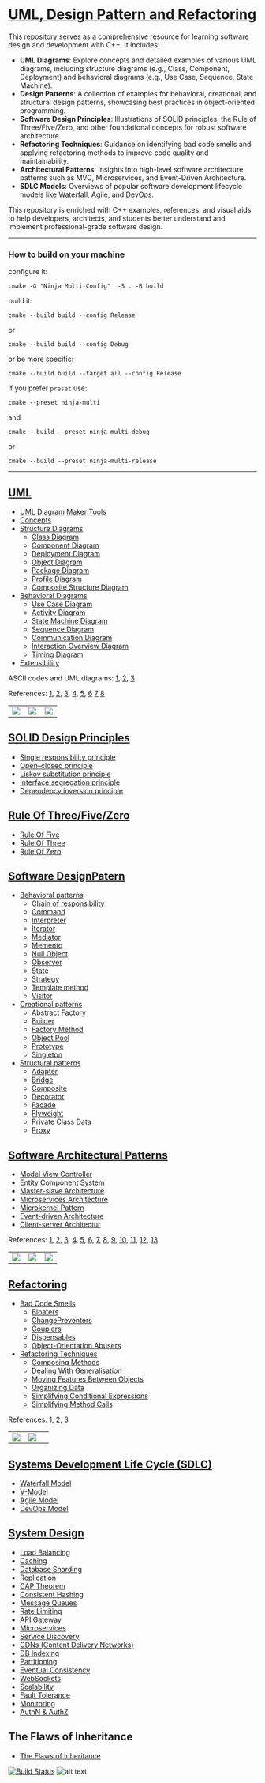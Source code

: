 # [UML, Design Pattern and Refactoring](#)

This repository serves as a comprehensive resource for learning software design and development with C++. It includes:

- **UML Diagrams**: Explore concepts and detailed examples of various UML diagrams, including structure diagrams (e.g., Class, Component, Deployment) and behavioral diagrams (e.g., Use Case, Sequence, State Machine).  
- **Design Patterns**: A collection of examples for behavioral, creational, and structural design patterns, showcasing best practices in object-oriented programming.  
- **Software Design Principles**: Illustrations of SOLID principles, the Rule of Three/Five/Zero, and other foundational concepts for robust software architecture.  
- **Refactoring Techniques**: Guidance on identifying bad code smells and applying refactoring methods to improve code quality and maintainability.  
- **Architectural Patterns**: Insights into high-level software architecture patterns such as MVC, Microservices, and Event-Driven Architecture.  
- **SDLC Models**: Overviews of popular software development lifecycle models like Waterfall, Agile, and DevOps.

This repository is enriched with C++ examples, references, and visual aids to help developers, architects, and students better understand and implement professional-grade software design.

---
### How to build on your machine 
configure it:

```
cmake -G "Ninja Multi-Config"  -S . -B build
```

build it:

```
cmake --build build --config Release
```

or 

```
cmake --build build --config Debug
```

or be more specific:

```
cmake --build build --target all --config Release
```

If you prefer `preset` use:

```
cmake --preset ninja-multi
```
and 

```
cmake --build --preset ninja-multi-debug
```
or 
```
cmake --build --preset ninja-multi-release
```

---
## [UML](#) 
- [UML Diagram Maker Tools](docs/UML/Concepts/README.md) 
- [Concepts](docs/UML/Concepts) 
- [Structure Diagrams](docs/UML/StructureDiagrams/)
   * [Class Diagram](docs/UML/StructureDiagrams/ClassDiagram/README.md)
   * [Component Diagram](docs/UML/StructureDiagrams/ComponentDiagram)
   * [Deployment Diagram](docs/UML/StructureDiagrams/DeploymentDiagram)
   * [Object Diagram](docs/UML/StructureDiagrams/ObjectDiagram)
   * [Package Diagram](docs/UML/StructureDiagrams/PackageDiagram)
   * [Profile Diagram](docs/UML/StructureDiagrams/ProfileDiagram)
   * [Composite Structure Diagram](UML/StructureDiagrams/CompositeStructureDiagram)
- [Behavioral Diagrams](docs/UML/BehavioralDiagrams)
   * [Use Case Diagram](docs/UML/BehavioralDiagrams/UseCaseDiagram)
   * [Activity Diagram](docs/UML/BehavioralDiagrams/ActivityDiagram)
   * [State Machine Diagram](docs/UML/BehavioralDiagrams/StateMachineDiagram)
   * [Sequence Diagram](docs/UML/BehavioralDiagrams/SequenceDiagram)
   * [Communication Diagram](docs/UML/BehavioralDiagrams/CommunicationDiagram)
   * [Interaction Overview Diagram](docs/UML/BehavioralDiagrams/InteractionOverviewDiagram)
   * [Timing Diagram](docs/UML/BehavioralDiagrams/TimingDiagram)
- [Extensibility](docs/UML/Extensibility)


ASCII codes and UML diagrams:
	[1](http://www.plantuml.com/plantuml/umla/),
	[2](https://www.alt-codes.net/), 
	[3](https://yaytext.com/)

References:
	[1](https://cppcodetips.wordpress.com/2013/12/23/uml-class-diagram-explained-with-c-samples/), 
	[2](https://www.learncpp.com/cpp-tutorial/10-1-object-relationships/), 
	[3](https://www.wikiwand.com/en/Class_diagram),
	[4](https://www.uml-diagrams.org/),
	[5](https://www.visual-paradigm.com/guide/uml-unified-modeling-language/uml-class-diagram-tutorial/),
	[6](https://www.ibm.com/support/knowledgecenter/SS8PJ7_9.7.0/com.ibm.xtools.modeler.doc/topics/cdepend.html)
	[7](http://www.cs.sjsu.edu/~pearce/modules/lectures/oop/basics/interfaces.htm)
	[8](https://martinfowler.com/bliki/BallAndSocket.html)

    
|   |   |   |
|---|---|---|
|<a target="_blank"  href="https://www.amazon.com/gp/product/0596009828/ref=as_li_tl?ie=UTF8&camp=1789&creative=9325&creativeASIN=0596009828&linkCode=as2&tag=rosdev09-20&linkId=2690ec967b66a97892f0dc164b3451cb"><img border="0" src="images/Learning_UML_2.0__A_Pragmatic_Introduction_to_UML.jpg" ></a><img src="//ir-na.amazon-adsystem.com/e/ir?t=rosdev09-20&l=am2&o=1&a=0596009828" width="1" height="1" border="0" alt="" style="border:none !important; margin:0px !important;" />|<a target="_blank"  href="https://www.amazon.com/gp/product/0321321278/ref=as_li_tl?ie=UTF8&camp=1789&creative=9325&creativeASIN=0321321278&linkCode=as2&tag=rosdev09-20&linkId=daa19c0aab2d0a02aa6877635026ccc3"><img border="0" src="images/UML_2_and_the_Unified_Process__Practical_Object-Oriented_Analysis_and_Design_(2nd_Edition).jpg" ></a><img src="//ir-na.amazon-adsystem.com/e/ir?t=rosdev09-20&l=am2&o=1&a=0321321278" width="1" height="1" border="0" alt="" style="border:none !important; margin:0px !important;" />|<a target="_blank"  href="https://www.amazon.com/gp/product/0321193687/ref=as_li_tl?ie=UTF8&camp=1789&creative=9325&creativeASIN=0321193687&linkCode=as2&tag=rosdev09-20&linkId=657a0bf853a4191b25a2d6a8d8c44d95"><img border="0" src="images/UML_Distilled__A_Brief_Guide_to_the_Standard_Object_Modeling_Language.jpg" ></a><img src="//ir-na.amazon-adsystem.com/e/ir?t=rosdev09-20&l=am2&o=1&a=0321193687" width="1" height="1" border="0" alt="" style="border:none !important; margin:0px !important;" />


## [SOLID Design Principles](SOLID)  
- [Single responsibility principle](SOLID/SingleResponsibilityPrinciple)  
- [Open–closed principle](SOLID/OpenClosedPrinciple)  
- [Liskov substitution principle](SOLID/LiskovSubstitutionPrinciple)  
- [Interface segregation principle](SOLID/InterfaceSegregationPrinciple)  
- [Dependency inversion principle](SOLID/DependencyInjection)  

## [Rule Of Three/Five/Zero](RuleOfThreeFiveZero)
- [Rule Of Five](RuleOfThreeFiveZero/src/rule_of_five.cpp)  
- [Rule Of Three](RuleOfThreeFiveZero/src/rule_of_three.cpp)  
- [Rule Of Zero](RuleOfThreeFiveZero/src/rule_of_zero.cpp)  

## [Software DesignPatern](#) 
- [Behavioral patterns](docs/DesignPatern/Behavioral/README.md)
  * [Chain of responsibility](docs/DesignPatern/Behavioral/ChainOfResponsibility.md)  
  * [Command](docs/DesignPatern/Behavioral/Command.md)  
  * [Interpreter](docs/DesignPatern/Behavioral/Interpreter.md)  
  * [Iterator](docs/DesignPatern/Behavioral/Iterator.dm)  
  * [Mediator](docs/DesignPatern/Behavioral/Mediator.md)  
  * [Memento](docs/DesignPatern/Behavioral/Memento.md)  
  * [Null Object](docs/DesignPatern/Behavioral/NullObject.md)  
  * [Observer](docs/DesignPatern/Behavioral/Observer.md)  
  * [State](docs/DesignPatern/Behavioral/State.md)  
  * [Strategy](docs/DesignPatern/Behavioral/Strategy.md)  
  * [Template method](docs/DesignPatern/Behavioral/TemplateMethod.md)  
  * [Visitor](docs/DesignPatern/Behavioral/Visitor.md)  
- [Creational patterns](docs/DesignPatern/Creational/README.md)
  * [Abstract Factory](docs/DesignPatern/Creational/AbstractFactoryMethod.md)  
  * [Builder](docs/DesignPatern/Creational/Builder.md)  
  * [Factory Method](docs/DesignPatern/Creational/FactoryMethod.md)  
  * [Object Pool](docs/DesignPatern/Creational/ObjectPool.md)  
  * [Prototype](docs/DesignPatern/Creational/Prototype.md)  
  * [Singleton](docs/DesignPatern/Creational/Singleton.md)  
- [Structural patterns](docs/DesignPatern/Structural/README.md)
  * [Adapter](docs/DesignPatern/Structural/Adapter.md)  
  * [Bridge](docs/DesignPatern/Structural/Bridge.md)  
  * [Composite](docs/DesignPatern/Structural/Composite.md)  
  * [Decorator](docs/DesignPatern/Structural/Decorator.md)  
  * [Facade](docs/DesignPatern/Structural/Facade.md)  
  * [Flyweight](docs/DesignPatern/Structural/Flyweight.md)  
  * [Private Class Data](docs/DesignPatern/Structural/PrivateClassData.md)  
  * [Proxy](docs/DesignPatern/Structural/Proxy.md)  

## [Software Architectural Patterns](#)
- [Model View Controller](SoftwareArchitecturalPatterns/ModelViewController/src/student_model_view_controller.cpp)
- [Entity Component System](SoftwareArchitecturalPatterns/EntityComponentSystem/README.md)
- [Master-slave Architecture](SoftwareArchitecturalPatterns/#)
- [Microservices Architecture](SoftwareArchitecturalPatterns/#)
- [Microkernel Pattern](SoftwareArchitecturalPatterns/#)
- [Event-driven Architecture](SoftwareArchitecturalPatterns/#)
- [Client-server Architectur](SoftwareArchitecturalPatterns/#)


References:
	[1](https://en.wikibooks.org/wiki/C%2B%2B_Programming/Code/Design_Patterns), 
	[2](https://sourcemaking.com/design_patterns/),
	[3](https://refactoring.guru/), 
	[4](https://cpppatterns.com/), 
	[5](https://www.youtube.com/playlist?list=PLrhzvIcii6GNjpARdnO4ueTUAVR9eMBpc),
	[6](https://www.bogotobogo.com/DesignPatterns/),
	[7](https://www.growingwiththeweb.com/p/explore.html?t=Design%20pattern),
	[8](https://www.tutorialspoint.com/design_pattern/),
	[9](http://simpletechtalks.com/tag/design-patterns/),
	[10](http://www.vishalchovatiya.com/iterator-design-pattern-in-modern-cpp/),
	[11](https://cppcodetips.wordpress.com/category/design-pattern/),
	[12](https://caiorss.github.io/C-Cpp-Notes/cpp-design-patterns.html),
	[13](https://readthedocs.org/projects/cpp-design-patterns/downloads/pdf/latest/)

|   |   |   |
|---|---|---|
|<a target="_blank"  href="https://www.amazon.com/gp/product/0201633612/ref=as_li_tl?ie=UTF8&camp=1789&creative=9325&creativeASIN=0201633612&linkCode=as2&tag=rosdev09-20&linkId=175fc3c33d5c7f359af5401c1250f192"><img border="0" src="images/Design_Patterns._Elements_of_Reusable_Object-Oriented_Software.jpg" ></a><img src="//ir-na.amazon-adsystem.com/e/ir?t=rosdev09-20&l=am2&o=1&a=0201633612" width="1" height="1" border="0" alt="" style="border:none !important; margin:0px !important;" />|<a target="_blank"  href="https://www.amazon.com/gp/product/0596007124/ref=as_li_tl?ie=UTF8&camp=1789&creative=9325&creativeASIN=0596007124&linkCode=as2&tag=rosdev09-20&linkId=76b4256e75432f557909a43e0a9de1a2"><img border="0" src="images/Head_First_Design_Patterns_(A_Brain_Friendly_Guide).jpg" ></a><img src="//ir-na.amazon-adsystem.com/e/ir?t=rosdev09-20&l=am2&o=1&a=0596007124" width="1" height="1" border="0" alt="" style="border:none !important; margin:0px !important;" />|<a target="_blank"  href="https://www.amazon.com/gp/product/1484236025/ref=as_li_tl?ie=UTF8&camp=1789&creative=9325&creativeASIN=1484236025&linkCode=as2&tag=rosdev09-20&linkId=974576fff321c67154d6bc7299956ef0"><img border="0" src="images/Design_Patterns_in_Modern_C++__Reusable_Approaches_for_Object-Oriented_Software_Design.jpg" ></a><img src="//ir-na.amazon-adsystem.com/e/ir?t=rosdev09-20&l=am2&o=1&a=1484236025" width="1" height="1" border="0" alt="" style="border:none !important; margin:0px !important;" />|

## [Refactoring](#) 
- [Bad Code Smells](Refactoring/BadCodeSmells)
  * [Bloaters](Refactoring/BadCodeSmells/Bloaters)
  * [ChangePreventers](Refactoring/BadCodeSmells/ChangePreventers)
  * [Couplers](Refactoring/BadCodeSmells/Couplers)
  * [Dispensables](Refactoring/BadCodeSmells/Dispensables)
  * [Object-Orientation Abusers](Refactoring/BadCodeSmells/Object-OrientationAbusers)
- [Refactoring Techniques](#)
  * [Composing Methods](Refactoring/RefactoringTechniques/ComposingMethods)
  * [Dealing With Generalisation](Refactoring/RefactoringTechniques/DealingWithGeneralisation)
  * [Moving Features Between Objects](Refactoring/RefactoringTechniques/MovingFeaturesBetweenObjects)
  * [Organizing Data](Refactoring/RefactoringTechniques/OrganizingData)
  * [Simplifying Conditional Expressions](Refactoring/RefactoringTechniques/SimplifyingConditionalExpressions)
  * [Simplifying Method Calls](Refactoring/RefactoringTechniques/SimplifyingMethodCalls)

References: [1](https://refactoring.guru/refactoring), [2](https://sourcemaking.com/refactoring), [3](https://www.refactoring.com/)

|   |   |   |
|---|---|---|
|<a target="_blank"  href="https://www.amazon.com/gp/product/0132350882/ref=as_li_tl?ie=UTF8&camp=1789&creative=9325&creativeASIN=0132350882&linkCode=as2&tag=rosdev09-20&linkId=949bad73dc39e53caf1caf849ad0f565"><img border="0" src="images/Refactoring_Improving_the_Design_of_Existing_Code_Martin_Fowler.jpg" ></a><img src="//ir-na.amazon-adsystem.com/e/ir?t=rosdev09-20&l=am2&o=1&a=0132350882" width="1" height="1" border="0" alt="" style="border:none !important; margin:0px !important;" />|<a target="_blank"  href="https://www.amazon.com/gp/product/B07XGR7QQD/ref=as_li_tl?ie=UTF8&camp=1789&creative=9325&creativeASIN=B07XGR7QQD&linkCode=as2&tag=rosdev09-20&linkId=44172741182e66512df744aa85f17756"><img border="0" src="images/Clean_Code_A_Handbook_of_Agile_Software_Craftsmanship_Robert_C._Martin.jpg" ></a><img src="//ir-na.amazon-adsystem.com/e/ir?t=rosdev09-20&l=am2&o=1&a=B07XGR7QQD" width="1" height="1" border="0" alt="" style="border:none !important; margin:0px !important;" />|   |


## [Systems Development Life Cycle (SDLC)](#)
- [Waterfall Model](SDLC/README.md#--1-waterfall-model--)  
- [V-Model](SDLC/README.md#--2-v-model--)  
- [Agile Model](SDLC/README.md#--4-agile-model--)  
- [DevOps Model](SDLC/README.md#--9-devops-model--)  


## [System Design](#) 
- [Load Balancing](SystemDesign/index.md#1-load-balancing)
- [Caching](SystemDesign/index.md#2-caching)
- [Database Sharding](SystemDesign/index.md#3-database-sharding)
- [Replication](SystemDesign/index.md#4-replication)
- [CAP Theorem](SystemDesign/index.md#5-cap-theorem)
- [Consistent Hashing](SystemDesign/index.md#6-consistent-hashing)
- [Message Queues](SystemDesign/index.md#7-message-queues)
- [Rate Limiting](SystemDesign/index.md#8-rate-limiting)
- [API Gateway](SystemDesign/index.md#9-api-gateway)
- [Microservices](SystemDesign/index.md#10-microservices)
- [Service Discovery](SystemDesign/index.md#11-service-discovery)
- [CDNs (Content Delivery Networks)](SystemDesign/index.md#12-cdns--content-delivery-networks-)
- [DB Indexing](SystemDesign/index.md#13-db-indexing)
- [Partitioning](#14-partitioning)
- [Eventual Consistency](SystemDesign/index.md#15-eventual-consistency)
- [WebSockets](SystemDesign/index.md#16-websockets)
- [Scalability](SystemDesign/index.md#17-scalability)
- [Fault Tolerance](SystemDesign/index.md#18-fault-tolerance)
- [Monitoring](SystemDesign/index.md#19-monitoring)
- [AuthN & AuthZ](SystemDesign/index.md#20-authn---authz)



## The Flaws of Inheritance
- [The Flaws of Inheritance](docs/the_flaws_of_inheritance.md)

[![Build Status](https://travis-ci.com/behnamasadi/software_engineering.svg?branch=master)](https://travis-ci.com/behnamasadi/software_engineering)
![alt text](https://img.shields.io/badge/license-BSD-blue.svg)


